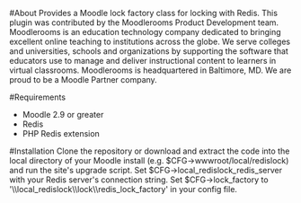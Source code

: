 #About
Provides a Moodle lock factory class for locking with Redis. This plugin was contributed by the Moodlerooms Product Development team.  Moodlerooms is an education technology company dedicated to bringing excellent online teaching to institutions across the globe.  We serve colleges and universities, schools and organizations by supporting the software that educators use to manage and deliver instructional content to learners in virtual classrooms.  Moodlerooms is headquartered in Baltimore, MD.  We are proud to be a Moodle Partner company.

#Requirements
* Moodle 2.9 or greater
* Redis
* PHP Redis extension

#Installation
Clone the repository or download and extract the code into the local directory of your Moodle install (e.g. $CFG->wwwroot/local/redislock) and run the site's upgrade script. Set $CFG->local_redislock_redis_server with your Redis server's connection string. Set $CFG->lock_factory to '\\\\local_redislock\\\\lock\\\\redis_lock_factory' in your config file.

